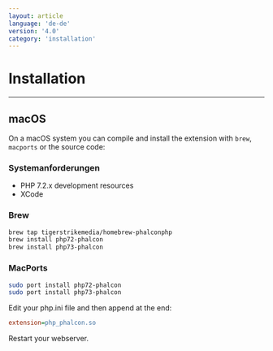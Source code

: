 ```yaml
---
layout: article
language: 'de-de'
version: '4.0'
category: 'installation'
---
```

# Installation

* * *

## macOS

On a macOS system you can compile and install the extension with `brew`, `macports` or the source code:

### Systemanforderungen

* PHP 7.2.x development resources
* XCode

<a name='installation-macos-brew'></a>

### Brew

```bash
brew tap tigerstrikemedia/homebrew-phalconphp
brew install php72-phalcon
brew install php73-phalcon
```

<a name='installation-macos-macports'></a>

### MacPorts

```bash
sudo port install php72-phalcon
sudo port install php73-phalcon
```

Edit your php.ini file and then append at the end:

```ini
extension=php_phalcon.so
```

Restart your webserver.